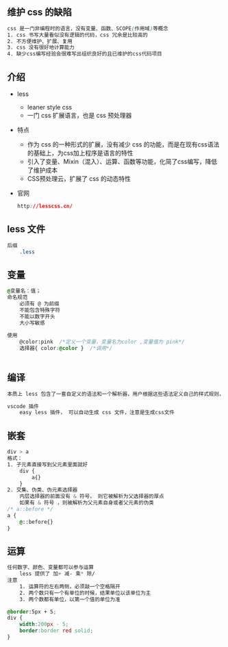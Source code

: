 ## 维护 css 的缺陷

```css
css 是一门非编程时的语言，没有变量、函数、SCOPE(作用域)等概念
1. css 书写大量看似没有逻辑的代码，css 冗余是比较高的
2. 不方便维护、扩展、复用
3. css 没有很好地计算能力
4. 缺少css编写经验会很难写出组织良好的且已维护的css代码项目
```

## 介绍

*   less

    *   leaner style css 
    *   一门 css 扩展语言，也是 css 预处理器

*   特点

    *   作为 css 的一种形式的扩展，没有减少 css 的功能，而是在现有css语法的基础上，为css加上程序是语言的特性
    *   引入了变量、Mixin（混入）、运算、函数等功能，化简了css编写，降低了维护成本
    *   CSS预处理云，扩展了 css 的动态特性

*   官网

    ```css
    http://lesscss.cn/
    ```

## less 文件

```css
后缀
	.less

```

## 变量

```CSS
@变量名：值；
命名规范
    必须有 @ 为前缀
    不能包含特殊字符
    不能以数字开头
    大小写敏感
    
使用
    @color:pink  /*定义一个变量，变量名为color ,变量值为 pink*/
    选择器{ color:@color }  /*调用*/
    
```

## 编译

```css
本质上 less 包含了一套自定义的语法和一个解析器，用户根据这些语法定义自己的样式规则，这些规则最终会通过这些解析器，编译生成对应的css文件，所以要把 less 文件编译成 css 文件，html 才能使用

vscode 插件
	easy less 插件， 可以自动生成 css 文件，注意是生成css文件
```



## 嵌套

```css
div > a 
格式：
1. 子元素直接写到父元素里面就好
    div {
        a{}
    }
2. 交集、伪类、伪元素选择器
	内层选择器的前面没有 & 符号， 则它被解析为父选择器的厚点
	如果有 & 符号 ，则被解析为父元素自身或者父元素的伪类
/* a::before */
a {
    @::before{}
}
```



## 运算

```css
任何数字、颜色、变量都可以参与运算
	less 提供了 加+ 减- 乘* 除/  
注意
	1. 运算符的左右两侧，必须敲一个空格隔开
	2. 两个数只有一个有单位的时候，结果单位以该单位为主
	3. 两个数都有单位，以第一个值的单位为准

@border:5px + 5;
div {
    width:200px - 5;
    border:border red solid;
}
```



